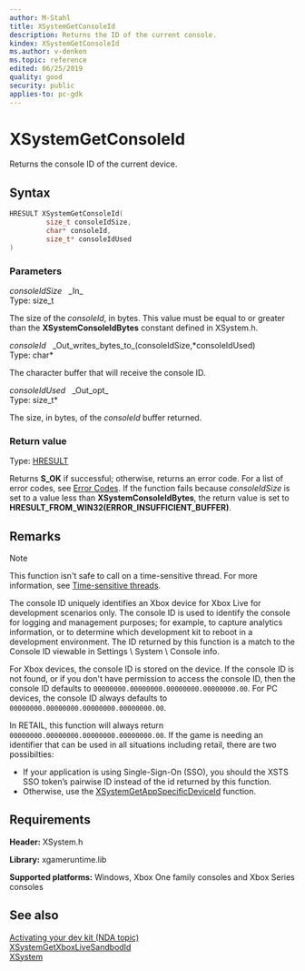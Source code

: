 ```yaml
---
author: M-Stahl
title: XSystemGetConsoleId
description: Returns the ID of the current console.
kindex: XSystemGetConsoleId
ms.author: v-denken
ms.topic: reference
edited: 06/25/2019
quality: good
security: public
applies-to: pc-gdk
---
```


# XSystemGetConsoleId  

Returns the console ID of the current device.  

## Syntax  
  
```cpp
HRESULT XSystemGetConsoleId(  
         size_t consoleIdSize,  
         char* consoleId,  
         size_t* consoleIdUsed  
)  
```  
  
### Parameters  
  
*consoleIdSize* &nbsp;&nbsp;\_In\_  
Type: size_t  
  
The size of the *consoleId*, in bytes. This value must be equal to or greater than the **XSystemConsoleIdBytes** constant defined in XSystem.h.  
  
*consoleId* &nbsp;&nbsp;\_Out\_writes\_bytes\_to\_(consoleIdSize,\*consoleIdUsed)  
Type: char*  
  
The character buffer that will receive the console ID.  
  
*consoleIdUsed* &nbsp;&nbsp;\_Out\_opt\_  
Type: size_t*  
  
The size, in bytes, of the *consoleId* buffer returned.  
  
### Return value
Type: [HRESULT](/openspecs/windows_protocols/ms-erref/0642cb2f-2075-4469-918c-4441e69c548a)  
  
Returns **S_OK** if successful; otherwise, returns an error code. For a list of error codes, see [Error Codes](../../../errorcodes.md). If the function fails because *consoleIdSize* is set to a value less than **XSystemConsoleIdBytes**, the return value is set to **HRESULT_FROM_WIN32(ERROR_INSUFFICIENT_BUFFER)**.  
  
## Remarks  
  > [!NOTE]
> This function isn't safe to call on a time-sensitive thread. For more information, see [Time-sensitive threads](../../../../system/overviews/time-sensitive-threads.md).  
  
The console ID uniquely identifies an Xbox device for Xbox Live for development scenarios only. The console ID is used to identify the console for logging and management purposes; for example, to capture analytics information, or to determine which development kit to reboot in a development environment. The ID returned by this function is a match to the Console ID viewable in Settings \ System \ Console info.
  
For Xbox devices, the console ID is stored on the device. If the console ID is not found, or if you don't have permission to access the console ID, then the console ID defaults to `00000000.00000000.00000000.00000000.00`. For PC devices, the console ID always defaults to `00000000.00000000.00000000.00000000.00`.  

In RETAIL, this function will always return `00000000.00000000.00000000.00000000.00`. If the game is needing an identifier that can
be used in all situations including retail, there are two possibilties:

- If your application is using Single-Sign-On (SSO), you should the XSTS SSO token’s pairwise ID instead of the id returned by this function.
- Otherwise, use the [XSystemGetAppSpecificDeviceId](xsystemgetappspecificdeviceid.md) function.
  
## Requirements  
  
**Header:** XSystem.h
  
**Library:** xgameruntime.lib
  
**Supported platforms:** Windows, Xbox One family consoles and Xbox Series consoles  
  
## See also  
[Activating your dev kit (NDA topic)](../../../../getstarted/config-dev-kit-software/activating-dev-kit.md)  
[XSystemGetXboxLiveSandbodId](xsystemgetxboxlivesandboxid.md)  
[XSystem](../xsystem_members.md)  
  